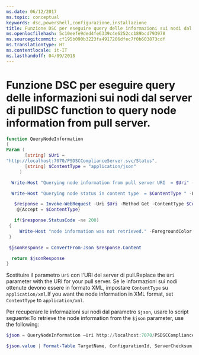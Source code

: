 ```yaml
---
ms.date: 06/12/2017
ms.topic: conceptual
keywords: dsc,powershell,configurazione,installazione
title: Funzione DSC per eseguire query delle informazioni sui nodi dal server di pull
ms.openlocfilehash: 5c10eefe9ded4fe6339c4e6252cc189bcd793978
ms.sourcegitcommit: cf195b090b3223fa4917206dfec7f0b603873cdf
ms.translationtype: HT
ms.contentlocale: it-IT
ms.lasthandoff: 04/09/2018
---
```

# <a name="dsc-function-to-query-node-information-from-pull-server"></a><span data-ttu-id="24acd-103">Funzione DSC per eseguire query delle informazioni sui nodi dal server di pull</span><span class="sxs-lookup"><span data-stu-id="24acd-103">DSC function to query node information from pull server.</span></span>

```powershell
function QueryNodeInformation
{
Param (
       [string] $Uri =
"http://localhost:7070/PSDSCComplianceServer.svc/Status",
       [string] $ContentType = "application/json"
     )

  Write-Host "Querying node information from pull server URI  = $Uri" -ForegroundColor Green

  Write-Host "Querying node status in content type  = $ContentType " -ForegroundColor Green

   $response = Invoke-WebRequest -Uri $Uri -Method Get -ContentType $ContentType -UseDefaultCredentials -Headers
    @{Accept = $ContentType}

   if($response.StatusCode -ne 200)
 {
     Write-Host "node information was not retrieved." -ForegroundColor Red
 }

 $jsonResponse = ConvertFrom-Json $response.Content

  return $jsonResponse
}
```

<span data-ttu-id="24acd-104">Sostituire il parametro `Uri` con l'URI del server di pull.</span><span class="sxs-lookup"><span data-stu-id="24acd-104">Replace the `Uri` parameter with the URI for your pull server.</span></span> <span data-ttu-id="24acd-105">Se le informazioni sui nodi ottenute devono essere in formato XML, impostare `ContentType` su `application/xml`.</span><span class="sxs-lookup"><span data-stu-id="24acd-105">If you want the node information in XML format, set `ContentType` to `application/xml`.</span></span>

<span data-ttu-id="24acd-106">Per recuperare le informazioni sui nodi dal parametro `$json`, usare lo script seguente:</span><span class="sxs-lookup"><span data-stu-id="24acd-106">To retrieve the node information from the `$json` parameter, use the following:</span></span>

```powershell
$json = QueryNodeInformation –Uri http://localhost:7070/PSDSCComplianceServer.svc/Status

$json.value | Format-Table TargetName, ConfigurationId, ServerChecksum, NodeCompliant, LastComplianceTime, StatusCode
```